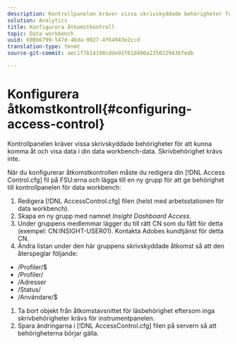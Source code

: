```yaml
---
description: Kontrollpanelen kräver vissa skrivskyddade behörigheter för att kunna komma åt och visa data i din data workbench-data. Skrivbehörighet krävs inte.
solution: Analytics
title: Konfigurera åtkomstkontroll
topic: Data workbench
uuid: 600b6799-547d-46da-9027-4f64943e2ccd
translation-type: tm+mt
source-git-commit: aec1f7b14198cdde91f61d490a235022943bfedb

---
```



# Konfigurera åtkomstkontroll{#configuring-access-control}

Kontrollpanelen kräver vissa skrivskyddade behörigheter för att kunna komma åt och visa data i din data workbench-data. Skrivbehörighet krävs inte.

När du konfigurerar åtkomstkontrollen måste du redigera din [!DNL Access Control.cfg] fil på FSU:erna och lägga till en ny grupp för att ge behörighet till kontrollpanelen för data workbench:

1. Redigera [!DNL AccessControl.cfg] filen (helst med arbetsstationen för data workbench).
1. Skapa en ny grupp med namnet *Insight Dashboard Access*.
1. Under gruppens medlemmar lägger du till rätt CN som du fått för detta (exempel: CN:INSIGHT-USER01). Kontakta Adobes kundtjänst för detta CN.
1. Ändra listan under den här gruppens skrivskyddade åtkomst så att den återspeglar följande:

* /Profiler/$
* /Profiler/
* /Adresser
* /Status/
* /Användare/$

1. Ta bort objekt från åtkomstavsnittet för läsbehörighet eftersom inga skrivbehörigheter krävs för instrumentpanelen.
1. Spara ändringarna i [!DNL AccessControl.cfg] filen på servern så att behörigheterna börjar gälla.
